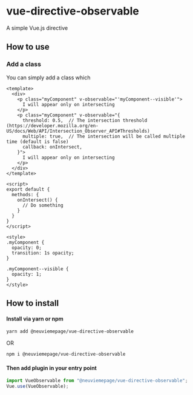 # vue-directive-observable

A simple Vue.js directive


## How to use

### Add a class

You can simply add a class which

``` vue
<template>
  <div>
    <p class="myComponent" v-observable="'myComponent--visible'">
      I will appear only on intersecting
    </p>
    <p class="myComponent" v-observable="{
      threshold: 0.5,  // The intersection threshold (https://developer.mozilla.org/en-US/docs/Web/API/Intersection_Observer_API#Thresholds)
      multiple: true,  // The intersection will be called multiple time (default is false)
      callback: onIntersect,
    }">
      I will appear only on intersecting
    </p>
  </div>
</template>

<script>
export default {
  methods: {
    onIntersect() {
      // Do something
    }
  }
}
</script>

<style>
.myComponent {
  opacity: 0;
  transition: 1s opacity;
}

.myComponent--visible {
  opacity: 1;
}
</style>
```





## How to install

#### Install via yarn or npm

``` bash
yarn add @neuviemepage/vue-directive-observable
```
OR 
``` bash
npm i @neuviemepage/vue-directive-observable
```

#### Then add plugin in your entry point

``` javascript
import VueObservable from "@neuviemepage/vue-directive-observable";
Vue.use(VueObservable);
```


